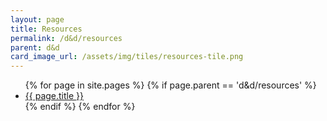 ```yaml
---
layout: page
title: Resources
permalink: /d&d/resources
parent: d&d
card_image_url: /assets/img/tiles/resources-tile.png
---
```


<ul>
  {% for page in site.pages %}
    {% if page.parent == 'd&d/resources' %}
      <li>
        <a class="page-link" href="{{ page.url | relative_url }}">
          {{ page.title }}
        </a>
      </li>
    {% endif %}
  {% endfor %}
</ul>
